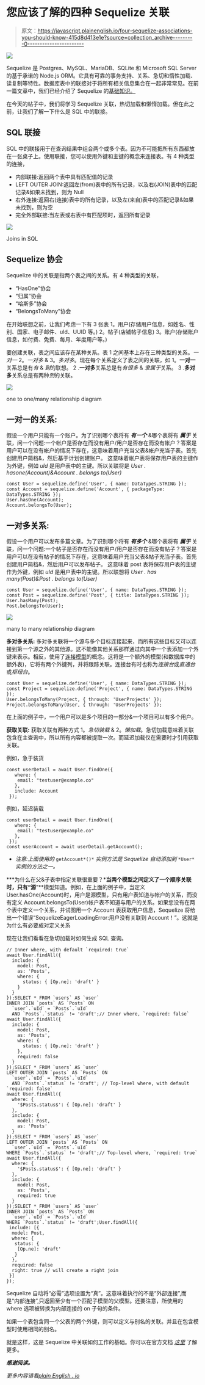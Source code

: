 # 您应该了解的四种 Sequelize 关联

> 原文：<https://javascript.plainenglish.io/four-sequelize-associations-you-should-know-415d8d413e1e?source=collection_archive---------0----------------------->

![](img/3ed141c576d3dcaeac3e46d3504b0168.png)

Sequelize 是 Postgres、MySQL、MariaDB、SQLite 和 Microsoft SQL Server 的基于承诺的 Node.js ORM。它具有可靠的事务支持、关系、急切和惰性加载、读复制等特性。数据库表中的联接对于将所有相关信息集合在一起非常常见。在前一篇文章中，我们已经介绍了 Sequelize 的[基础知识。](/save-time-learn-sequelize-in-7-mins-part-1-3e4fde67d037)

在今天的帖子中，我们将学习 Sequelize 关联，热切加载和懒惰加载。但在此之前，让我们了解一下什么是 SQL 中的联接。

## SQL 联接

SQL 中的联接用于在查询结果中组合两个或多个表。因为不可能把所有东西都放在一张桌子上。使用联接，您可以使用外键和主键的概念来连接表。有 4 种类型的连接，

*   内部联接:返回两个表中具有匹配值的记录
*   LEFT OUTER JOIN:返回左(from)表中的所有记录，以及右(JOIN)表中的匹配记录&如果未找到，则为 Null
*   右外连接:返回右(连接)表中的所有记录，以及左(来自)表中的匹配记录&如果未找到，则为空
*   完全外部联接:当左表或右表中有匹配项时，返回所有记录

![](img/744aefca231459f30302d73190bf53f6.png)

Joins in SQL

## Sequelize 协会

Sequelize 中的关联是指两个表之间的关系。有 4 种类型的关联，

*   “HasOne”协会
*   “归属”协会
*   “哈斯多”协会
*   “BelongsToMany”协会

在开始联想之前，让我们考虑一下有 3 张表
1。用户(存储用户信息，如姓名、性别、国家、电子邮件、uId、UUID 等。)
2。帖子(店铺帖子信息)
3。账户(存储账户信息，如付费、免费、每月、年度用户等。)

要创建关联，表之间应该存在某种关系。表 1 之间基本上存在三种类型的关系。*一对一* 2。*一对多* & 3。*多对多*。现在每个关系定义了表之间的关联，如
1。**一对一**关系总是有*有* & *到*的联想。
2 .**一对多**关系总是有*有很多* & *隶属于*关系。
3 .**多对多**关系总是有两种*到*的关联。

![](img/05761af266a2d5a2af9365156c902174.png)

one to one/many relationship diagram

## 一对一的关系:

假设一个用户只能有一个账户。为了识别哪个表将有 ***有一个*** &哪个表将有 ***属于*** 关联，问一个问题:一个帐户是否存在而没有用户/用户是否存在而没有帐户？答案是用户可以在没有帐户的情况下存在，这意味着用户充当父表&帐户充当子表。首先创建用户简档&，然后基于计划创建账户。
这意味着帐户表将保存用户表的主键作为外键，例如 *uId* 是用户表中的主键。所以关联将是
*User . hasone(Account)&Account . belongs to(User)*

```
const User = sequelize.define('User', { name: DataTypes.STRING }); const Account = sequelize.define('Account', { packageType: DataTypes.STRING }); 
User.hasOne(Account); 
Account.belongsTo(User);
```

## 一对多关系:

假设一个用户可以发布多篇文章。为了识别哪个将有 ***有多个*** &哪个表将有 ***属于*** 关联，问一个问题:一个帖子是否存在而没有用户/用户是否存在而没有帖子？答案是用户可以在没有帖子的情况下存在，这意味着用户充当父表&帖子充当子表。首先创建用户简档&，然后用户可以发布帖子。
这意味着 post 表将保存用户表的主键作为外键，例如 *uId* 是用户表中的主键。所以联想将
*User . has many(Post)&Post . belongs to(User)*

```
const User = sequelize.define('User', { name: DataTypes.STRING }); const Post = sequelize.define('Post', { title: DataTypes.STRING }); 
User.hasMany(Post); 
Post.belongsTo(User);
```

![](img/aff024c627ddcb4c294439da3f57aa53.png)

many to many relationship diagram

**多对多关系:** 多对多关联将一个源与多个目标连接起来，而所有这些目标又可以连接到第一个源之外的其他源。这不能像其他关系那样通过向其中一个表添加一个外键来表示。相反，使用了[连接模型](https://en.wikipedia.org/wiki/Associative_entity)的概念。这将是一个额外的模型(和数据库中的额外表)，它将有两个外键列，并将跟踪关联。连接台有时也称为*连接台*或*直通台*或*枢纽台*。

```
const User = sequelize.define('User', { name: DataTypes.STRING }); const Project = sequelize.define('Project', { name: DataTypes.STRING }); 
User.belongsToMany(Project, { through: 'UserProjects' }); Project.belongsToMany(User, { through: 'UserProjects' });
```

在上面的例子中，一个用户可以是多个项目的一部分&一个项目可以有多个用户。

**获取关联:** 获取关联有两种方式 1。*急切装载* & 2。*懒加载*。急切加载意味着关联包含在主查询中，所以所有内容都被提取一次。而延迟加载仅在需要时才引用获取关联。

例如，急于装货

```
const userDetail = await User.findOne({
   where: {     
    email: "testuser@example.co"   
   },
   include: Account
 });
```

例如，延迟装载

```
const userDetail = await User.findOne({
   where: {     
    email: "testuser@example.co"   
   },
 });
const userAccount = await userDetail.getAccount();
```

*   *注意:上面使用的* `getAccount*()*` *实例方法是 Sequelize 自动添加到* `*User*` *实例的方法之一。*

***为什么在父&子表中指定关联很重要？***当两个模型之间定义了一个顺序关联时，只有“源**”**模型知道。例如，在上面的例子中，当定义 User.hasOne(Account)时，用户是源模型，只有用户表知道与帐户的关系，而没有定义 Account.belongsTo(User)帐户表不知道与用户的关系。如果您没有在两个表中定义一个关系，并试图用一个 Account 表获取用户信息，Sequelize 将给出一个错误“SequelizeEagerLoadingError:用户没有关联到 Account！”。这就是为什么有必要成对定义关系

现在让我们看看在急切加载时如何生成 SQL 查询。

```
// Inner where, with default `required: true`
await User.findAll({
  include: {
    model: Post,
    as: 'Posts',
    where: {
      status: { [Op.ne]: 'draft' }
    }
  }
});SELECT * FROM `users` AS `user`
INNER JOIN `posts` AS `Posts` ON
  `user`.`uId` = `Posts`.`uId`
  AND `Posts`.`status` != 'draft';// Inner where, `required: false`
await User.findAll({
  include: {
    model: Post,
    as: 'Posts',
    where: {
      status: { [Op.ne]: 'draft' }
    },
    required: false
  }
});SELECT * FROM `users` AS `user`
LEFT OUTER JOIN `posts` AS `Posts` ON
  `user`.`uId` = `Posts`.`uId`
  AND `Posts`.`status` != 'draft'; // Top-level where, with default `required: false`
await User.findAll({
  where: {
    '$Posts.status$': { [Op.ne]: 'draft' }
  },
  include: {
    model: Post,
    as: 'Posts'
  }
});SELECT * FROM `users` AS `user`
LEFT OUTER JOIN `posts` AS `Posts` ON
  `user`.`uId` = `Posts`.`uId`
WHERE `Posts`.`status` != 'draft';// Top-level where, `required: true`
await User.findAll({
  where: {
    '$Posts.status$': { [Op.ne]: 'draft' }
  },
  include: {
    model: Post,
    as: 'Posts',
    required: true
  }
});SELECT * FROM `users` AS `user`
INNER JOIN `posts` AS `Posts` ON
  `user`.`uId` = `Posts`.`uId`
WHERE `Posts`.`status` != 'draft';User.findAll({   
 include: [{    
  model: Post,     
  where: { 
   status: { 
    [Op.ne]: 'draft' 
   } 
  },     
  required: false     
  right: true // will create a right join   
 }] 
});
```

Sequelize 自动将“必需”选项设置为“真”。这意味着执行的不是“外部连接”,而是“内部连接”,只返回至少有一个匹配子模型的父模型。还要注意，所使用的 where 选项被转换为内部连接的 on 子句的条件。

如果一个表包含同一个父表的两个外键，则可以定义与别名的关联。并且在包含模型时使用相同的别名。

就是这样，这是 Sequelize 中关联如何工作的基础。你可以在官方文档 [*这里*](https://sequelize.org/master/manual/assocs.html) 了解更多。

***感谢阅读。***

*更多内容请看*[*plain English . io*](http://plainenglish.io/)